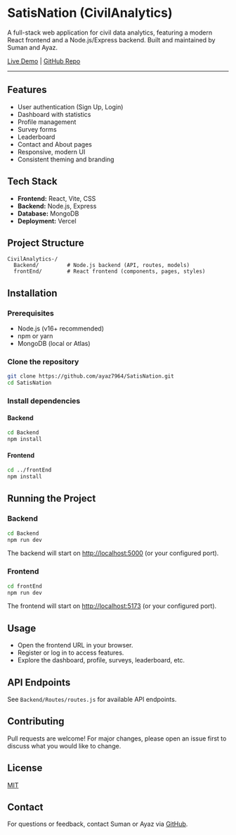 # SatisNation (CivilAnalytics)

A full-stack web application for civil data analytics, featuring a modern React frontend and a Node.js/Express backend. Built and maintained by Suman and Ayaz.

[Live Demo](https://civil-analytics.vercel.app) | [GitHub Repo](https://github.com/ayaz7964/SatisNation.git)

---

## Features

- User authentication (Sign Up, Login)
- Dashboard with statistics
- Profile management
- Survey forms
- Leaderboard
- Contact and About pages
- Responsive, modern UI
- Consistent theming and branding

## Tech Stack

- **Frontend:** React, Vite, CSS
- **Backend:** Node.js, Express
- **Database:** MongoDB
- **Deployment:** Vercel

## Project Structure

```
CivilAnalytics-/
  Backend/         # Node.js backend (API, routes, models)
  frontEnd/        # React frontend (components, pages, styles)
```

## Installation

### Prerequisites
- Node.js (v16+ recommended)
- npm or yarn
- MongoDB (local or Atlas)

### Clone the repository

```bash
git clone https://github.com/ayaz7964/SatisNation.git
cd SatisNation
```

### Install dependencies

#### Backend
```bash
cd Backend
npm install
```

#### Frontend
```bash
cd ../frontEnd
npm install
```

## Running the Project

### Backend
```bash
cd Backend
npm run dev

```
The backend will start on [http://localhost:5000](http://localhost:5000) (or your configured port).

### Frontend
```bash
cd frontEnd
npm run dev
```
The frontend will start on [http://localhost:5173](http://localhost:5173) (or your configured port).

## Usage

- Open the frontend URL in your browser.
- Register or log in to access features.
- Explore the dashboard, profile, surveys, leaderboard, etc.

## API Endpoints

See `Backend/Routes/routes.js` for available API endpoints.

## Contributing

Pull requests are welcome! For major changes, please open an issue first to discuss what you would like to change.

## License

[MIT](LICENSE)

## Contact

For questions or feedback, contact Suman or Ayaz via [GitHub](https://github.com/ayaz7964/SatisNation.git). 
